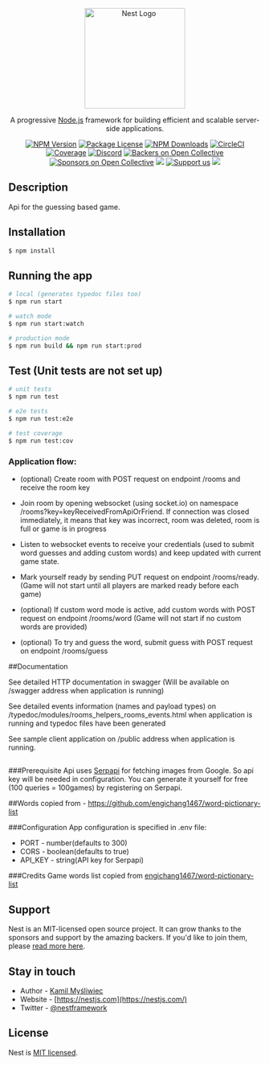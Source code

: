 <p align="center">
  <a href="http://nestjs.com/" target="blank"><img src="https://nestjs.com/img/logo-small.svg" width="200" alt="Nest Logo" /></a>
</p>

[circleci-image]: https://img.shields.io/circleci/build/github/nestjs/nest/master?token=abc123def456
[circleci-url]: https://circleci.com/gh/nestjs/nest

  <p align="center">A progressive <a href="http://nodejs.org" target="_blank">Node.js</a> framework for building efficient and scalable server-side applications.</p>
    <p align="center">
<a href="https://www.npmjs.com/~nestjscore" target="_blank"><img src="https://img.shields.io/npm/v/@nestjs/core.svg" alt="NPM Version" /></a>
<a href="https://www.npmjs.com/~nestjscore" target="_blank"><img src="https://img.shields.io/npm/l/@nestjs/core.svg" alt="Package License" /></a>
<a href="https://www.npmjs.com/~nestjscore" target="_blank"><img src="https://img.shields.io/npm/dm/@nestjs/common.svg" alt="NPM Downloads" /></a>
<a href="https://circleci.com/gh/nestjs/nest" target="_blank"><img src="https://img.shields.io/circleci/build/github/nestjs/nest/master" alt="CircleCI" /></a>
<a href="https://coveralls.io/github/nestjs/nest?branch=master" target="_blank"><img src="https://coveralls.io/repos/github/nestjs/nest/badge.svg?branch=master#9" alt="Coverage" /></a>
<a href="https://discord.gg/G7Qnnhy" target="_blank"><img src="https://img.shields.io/badge/discord-online-brightgreen.svg" alt="Discord"/></a>
<a href="https://opencollective.com/nest#backer" target="_blank"><img src="https://opencollective.com/nest/backers/badge.svg" alt="Backers on Open Collective" /></a>
<a href="https://opencollective.com/nest#sponsor" target="_blank"><img src="https://opencollective.com/nest/sponsors/badge.svg" alt="Sponsors on Open Collective" /></a>
  <a href="https://paypal.me/kamilmysliwiec" target="_blank"><img src="https://img.shields.io/badge/Donate-PayPal-ff3f59.svg"/></a>
    <a href="https://opencollective.com/nest#sponsor"  target="_blank"><img src="https://img.shields.io/badge/Support%20us-Open%20Collective-41B883.svg" alt="Support us"></a>
  <a href="https://twitter.com/nestframework" target="_blank"><img src="https://img.shields.io/twitter/follow/nestframework.svg?style=social&label=Follow"></a>
</p>
  <!--[![Backers on Open Collective](https://opencollective.com/nest/backers/badge.svg)](https://opencollective.com/nest#backer)
  [![Sponsors on Open Collective](https://opencollective.com/nest/sponsors/badge.svg)](https://opencollective.com/nest#sponsor)-->

## Description
Api for the guessing based game.

## Installation

```bash
$ npm install
```

## Running the app

```bash
# local (generates typedoc files too)
$ npm run start

# watch mode
$ npm run start:watch

# production mode
$ npm run build && npm run start:prod
```

## Test (Unit tests are not set up)

```bash
# unit tests
$ npm run test

# e2e tests
$ npm run test:e2e

# test coverage
$ npm run test:cov
```

### Application flow:

* (optional) Create room with POST request on endpoint /rooms
and receive the room key

* Join room by opening websocket (using socket.io)
on namespace /rooms?key=keyReceivedFromApiOrFriend.
If connection was closed immediately, it means that
key was incorrect, room was deleted, room is full or
game is in progress

* Listen to websocket events to receive
your credentials (used to submit word guesses
and adding custom words) and keep updated with
current game state.

* Mark yourself ready by sending PUT request
on endpoint /rooms/ready. (Game will not start until all
players are marked ready before each game)

* (optional) If custom word mode is active, add
custom words with POST request on endpoint /rooms/word (Game
will not start if no custom words are provided)

* (optional) To try and guess the word, submit guess
with POST request on endpoint /rooms/guess

##Documentation

See detailed HTTP documentation in swagger (Will be available on /swagger address
when application is running)

See detailed events information (names and payload types) on /typedoc/modules/rooms_helpers_rooms_events.html
when application is running and typedoc files have been generated

See sample client application on /public address
when application is running.
##




###Prerequisite
Api uses [Serpapi](https://serpapi.com/) for fetching images
from Google. So api key will be needed in configuration.
You can generate it yourself for free (100 queries = 100games)
by registering on Serpapi.

##Words copied from - https://github.com/engichang1467/word-pictionary-list


###Configuration
App configuration is specified in
.env file:
* PORT - number(defaults to 300)
* CORS - boolean(defaults to true)
* API_KEY - string(API key for Serpapi)

###Credits
Game words list copied from [engichang1467/word-pictionary-list](https://github.com/engichang1467/word-pictionary-list)

## Support

Nest is an MIT-licensed open source project. It can grow thanks to the sponsors and support by the amazing backers. If you'd like to join them, please [read more here](https://docs.nestjs.com/support).

## Stay in touch

- Author - [Kamil Myśliwiec](https://kamilmysliwiec.com)
- Website - [https://nestjs.com](https://nestjs.com/)
- Twitter - [@nestframework](https://twitter.com/nestframework)

## License

Nest is [MIT licensed](LICENSE).
